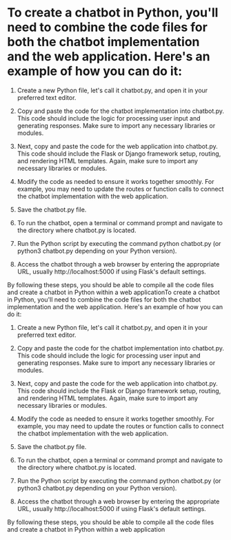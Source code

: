 # To create a chatbot in Python, you'll need to combine the code files for both the chatbot implementation and the web application. Here's an example of how you can do it:

1. Create a new Python file, let's call it chatbot.py, and open it in your preferred text editor.

2. Copy and paste the code for the chatbot implementation into chatbot.py. This code should include the logic for processing user input and generating responses. Make sure to import any necessary libraries or modules.

3. Next, copy and paste the code for the web application into chatbot.py. This code should include the Flask or Django framework setup, routing, and rendering HTML templates. Again, make sure to import any necessary libraries or modules.

4. Modify the code as needed to ensure it works together smoothly. For example, you may need to update the routes or function calls to connect the chatbot implementation with the web application.

5. Save the chatbot.py file.

6. To run the chatbot, open a terminal or command prompt and navigate to the directory where chatbot.py is located.

7. Run the Python script by executing the command python chatbot.py (or python3 chatbot.py depending on your Python version).

8. Access the chatbot through a web browser by entering the appropriate URL, usually http://localhost:5000 if using Flask's default settings.

By following these steps, you should be able to compile all the code files and create a chatbot in Python within a web applicationTo create a chatbot in Python, you'll need to combine the code files for both the chatbot implementation and the web application. Here's an example of how you can do it:

1. Create a new Python file, let's call it chatbot.py, and open it in your preferred text editor.

2. Copy and paste the code for the chatbot implementation into chatbot.py. This code should include the logic for processing user input and generating responses. Make sure to import any necessary libraries or modules.

3. Next, copy and paste the code for the web application into chatbot.py. This code should include the Flask or Django framework setup, routing, and rendering HTML templates. Again, make sure to import any necessary libraries or modules.

4. Modify the code as needed to ensure it works together smoothly. For example, you may need to update the routes or function calls to connect the chatbot implementation with the web application.

5. Save the chatbot.py file.

6. To run the chatbot, open a terminal or command prompt and navigate to the directory where chatbot.py is located.

7. Run the Python script by executing the command python chatbot.py (or python3 chatbot.py depending on your Python version).

8. Access the chatbot through a web browser by entering the appropriate URL, usually http://localhost:5000 if using Flask's default settings.

By following these steps, you should be able to compile all the code files and create a chatbot in Python within a web application
